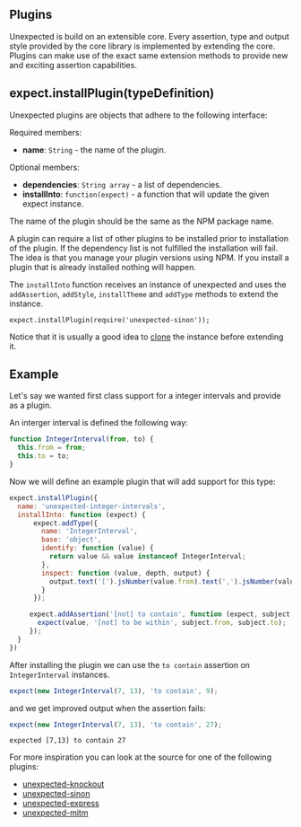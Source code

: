 ## Plugins

Unexpected is build on an extensible core. Every assertion, type and
output style provided by the core library is implemented by extending
the core. Plugins can make use of the exact same extension methods to
provide new and exciting assertion capabilities.

## expect.installPlugin(typeDefinition)

Unexpected plugins are objects that adhere to the following interface:

Required members:

* __name__: `String` - the name of the plugin.

Optional members:

* __dependencies__: `String array` - a list of dependencies.
* __installInto__: `function(expect)` - a function that will update the given expect instance.

The name of the plugin should be the same as the NPM package name.

A plugin can require a list of other plugins to be installed prior to
installation of the plugin. If the dependency list is not fulfilled
the installation will fail. The idea is that you manage your plugin
versions using NPM. If you install a plugin that is already installed
nothing will happen.

The `installInto` function receives an instance of unexpected and uses
the `addAssertion`, `addStyle`, `installTheme` and `addType` methods
to extend the instance.

```js#evaluate:false
expect.installPlugin(require('unexpected-sinon'));
```

Notice that it is usually a good idea to [clone](/api/clone) the instance before
extending it.

## Example

Let's say we wanted first class support for a integer intervals and
provide as a plugin.

An interger interval is defined the following way:

```js
function IntegerInterval(from, to) {
  this.from = from;
  this.to = to;
}
```

Now we will define an example plugin that will add support for this type:

```js
expect.installPlugin({
  name: 'unexpected-integer-intervals',
  installInto: function (expect) {
      expect.addType({
        name: 'IntegerInterval',
        base: 'object',
        identify: function (value) {
          return value && value instanceof IntegerInterval;
        },
        inspect: function (value, depth, output) {
          output.text('[').jsNumber(value.from).text(',').jsNumber(value.to).text(']');
        }
      });

     expect.addAssertion('[not] to contain', function (expect, subject, value) {
       expect(value, '[not] to be within', subject.from, subject.to);
     });
  }
})
```

After installing the plugin we can use the `to contain` assertion on
`IntegerInterval` instances.

```js
expect(new IntegerInterval(7, 13), 'to contain', 9);
```

and we get improved output when the assertion fails:

```js
expect(new IntegerInterval(7, 13), 'to contain', 27);
```

```output
expected [7,13] to contain 27
```

<!-- TODO create a plugin page -->
For more inspiration you can look at the source for one of the
following plugins:

* [unexpected-knockout](https://github.com/unexpectedjs/unexpected-knockout)
* [unexpected-sinon](https://github.com/unexpectedjs/unexpected-sinon)
* [unexpected-express](https://github.com/unexpectedjs/unexpected-express)
* [unexpected-mitm](https://github.com/unexpectedjs/unexpected-mitm)
